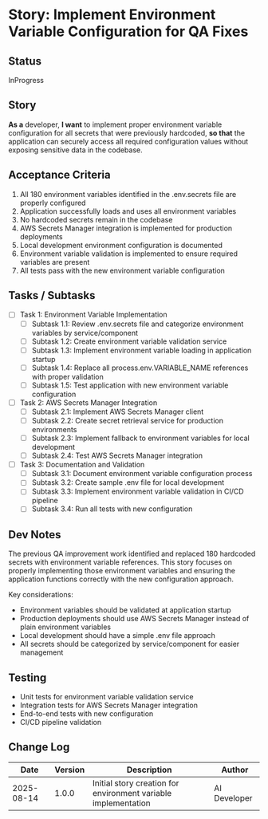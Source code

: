 # Story: Implement Environment Variable Configuration for QA Fixes

## Status

InProgress

## Story

**As a** developer,
**I want** to implement proper environment variable configuration for all secrets that were previously hardcoded,
**so that** the application can securely access all required configuration values without exposing sensitive data in the codebase.

## Acceptance Criteria

1. All 180 environment variables identified in the .env.secrets file are properly configured
2. Application successfully loads and uses all environment variables
3. No hardcoded secrets remain in the codebase
4. AWS Secrets Manager integration is implemented for production deployments
5. Local development environment configuration is documented
6. Environment variable validation is implemented to ensure required variables are present
7. All tests pass with the new environment variable configuration

## Tasks / Subtasks

- [ ] Task 1: Environment Variable Implementation
  - [ ] Subtask 1.1: Review .env.secrets file and categorize environment variables by service/component
  - [ ] Subtask 1.2: Create environment variable validation service
  - [ ] Subtask 1.3: Implement environment variable loading in application startup
  - [ ] Subtask 1.4: Replace all process.env.VARIABLE_NAME references with proper validation
  - [ ] Subtask 1.5: Test application with new environment variable configuration

- [ ] Task 2: AWS Secrets Manager Integration
  - [ ] Subtask 2.1: Implement AWS Secrets Manager client
  - [ ] Subtask 2.2: Create secret retrieval service for production environments
  - [ ] Subtask 2.3: Implement fallback to environment variables for local development
  - [ ] Subtask 2.4: Test AWS Secrets Manager integration

- [ ] Task 3: Documentation and Validation
  - [ ] Subtask 3.1: Document environment variable configuration process
  - [ ] Subtask 3.2: Create sample .env file for local development
  - [ ] Subtask 3.3: Implement environment variable validation in CI/CD pipeline
  - [ ] Subtask 3.4: Run all tests with new configuration

## Dev Notes

The previous QA improvement work identified and replaced 180 hardcoded secrets with environment variable references. This story focuses on properly implementing those environment variables and ensuring the application functions correctly with the new configuration approach.

Key considerations:

- Environment variables should be validated at application startup
- Production deployments should use AWS Secrets Manager instead of plain environment variables
- Local development should have a simple .env file approach
- All secrets should be categorized by service/component for easier management

## Testing

- Unit tests for environment variable validation service
- Integration tests for AWS Secrets Manager integration
- End-to-end tests with new configuration
- CI/CD pipeline validation

## Change Log

| Date       | Version | Description                                                    | Author       |
| ---------- | ------- | -------------------------------------------------------------- | ------------ |
| 2025-08-14 | 1.0.0   | Initial story creation for environment variable implementation | AI Developer |
